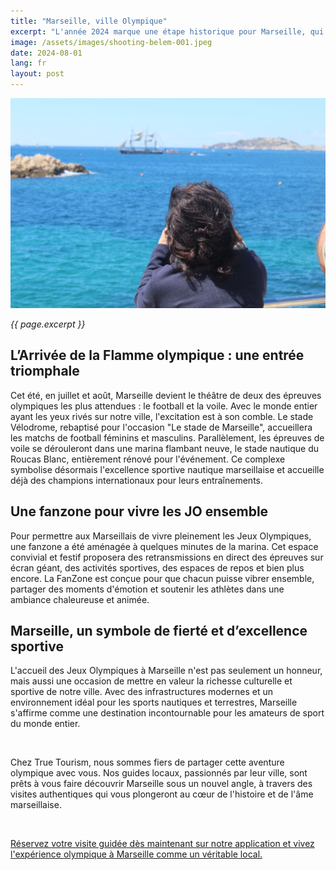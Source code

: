 ```yaml
---
title: "Marseille, ville Olympique"
excerpt: "L'année 2024 marque une étape historique pour Marseille, qui se trouve sous les feux des projecteurs mondiaux en accueillant les Jeux Olympiques pour les épreuves de voile et de football. L'événement promet de transformer la ville en un véritable épicentre de l'excellence sportive et de la célébration culturelle."
image: /assets/images/shooting-belem-001.jpeg
date: 2024-08-01
lang: fr
layout: post
---
```



![Marseille : Ville Olympique, entre Terre et Mer](/assets/images/shooting-belem-001.jpeg)

_{{ page.excerpt }}_

## **L’Arrivée de la Flamme olympique : une entrée triomphale**

Cet été, en juillet et août, Marseille devient le théâtre de deux des épreuves olympiques les plus attendues : le football et la voile. Avec le monde entier ayant les yeux rivés sur notre ville, l'excitation est à son comble. Le stade Vélodrome, rebaptisé pour l'occasion "Le stade de Marseille", accueillera les matchs de football féminins et masculins. Parallèlement, les épreuves de voile se dérouleront dans une marina flambant neuve, le stade nautique du Roucas Blanc, entièrement rénové pour l'événement. Ce complexe symbolise désormais l'excellence sportive nautique marseillaise et accueille déjà des champions internationaux pour leurs entraînements.

## **Une fanzone pour vivre les JO ensemble**

Pour permettre aux Marseillais de vivre pleinement les Jeux Olympiques, une fanzone a été aménagée à quelques minutes de la marina. Cet espace convivial et festif proposera des retransmissions en direct des épreuves sur écran géant, des activités sportives, des espaces de repos et bien plus encore. La FanZone est conçue pour que chacun puisse vibrer ensemble, partager des moments d'émotion et soutenir les athlètes dans une ambiance chaleureuse et animée.

## **Marseille, un symbole de fierté et d’excellence sportive**

L'accueil des Jeux Olympiques à Marseille n'est pas seulement un honneur, mais aussi une occasion de mettre en valeur la richesse culturelle et sportive de notre ville. Avec des infrastructures modernes et un environnement idéal pour les sports nautiques et terrestres, Marseille s'affirme comme une destination incontournable pour les amateurs de sport du monde entier.

<br>

Chez True Tourism, nous sommes fiers de partager cette aventure olympique avec vous. Nos guides locaux, passionnés par leur ville, sont prêts à vous faire découvrir Marseille sous un nouvel angle, à travers des visites authentiques qui vous plongeront au cœur de l'histoire et de l'âme marseillaise. 

<br>

[Réservez votre visite guidée dès maintenant sur notre application et vivez l'expérience olympique à Marseille comme un véritable local.](https://www.truetourism.fr/store)



